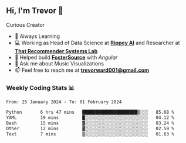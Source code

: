 ## Hi, I'm Trevor 👋

Curious Creator

- 🌱 Always Learning
- 💻 Working as Head of Data Science at [**Rippey AI**](https://rippey.ai/) and Researcher at [**That Recommender Systems Lab**](https://github.com/that-recsys-lab)
- 🔧 Helped build [**FosterSource**](https://github.com/blueprintboulder/f21s22-foster-source.git) with _Angular_
- 💬 Ask me about Music Visualizations
- 📫 Feel free to reach me at **<a href="mailto:trevorward001@gmail.com">trevorward001@gmail.com<a>**

### Weekly Coding Stats 📊
<!--START_SECTION:waka-->

```txt
From: 25 January 2024 - To: 01 February 2024

Python       6 hrs 47 mins   █████████████████████▒░░░   85.68 %
YAML         19 mins         █░░░░░░░░░░░░░░░░░░░░░░░░   04.12 %
Bash         15 mins         ▓░░░░░░░░░░░░░░░░░░░░░░░░   03.24 %
Other        12 mins         ▓░░░░░░░░░░░░░░░░░░░░░░░░   02.59 %
Text         7 mins          ▒░░░░░░░░░░░░░░░░░░░░░░░░   01.63 %
```

<!--END_SECTION:waka-->

<!--

Here are some ideas to get you started:

- 🔭 I’m currently working on (way to add branches committed on)
- 🌱 I’m currently learning Web Frameworks and Machine Learning! (Lisp, JS (react & angular), Python, and __)
- 💬 Ask me about ...
- 📫 How to reach me: 
- 😄 Pronouns: He/Him/His
- ⚡ Fun fact: ...

that-recsys-lab
-->

